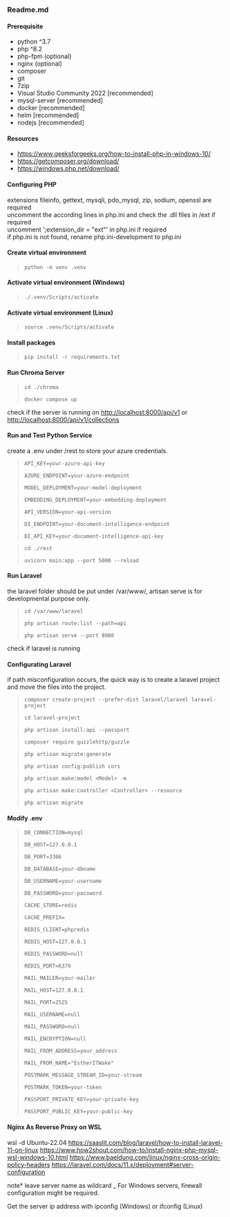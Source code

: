 ### Readme.md

#### Prerequisite

 - python ^3.7
 - php ^8.2
 - php-fpm (optional)
 - nginx (optional)
 - composer
 - git
 - 7zip
 - Visual Studio Community 2022 [recommended]
 - mysql-server [recommended]
 - docker [recommended]
 - helm [recommended]
 - nodejs [recommended]

#### Resources

 - <https://www.geeksforgeeks.org/how-to-install-php-in-windows-10/>
 - <https://getcomposer.org/download/>
 - <https://windows.php.net/download/>

#### Configuring PHP

extensions fileinfo, gettext, mysqli, pdo_mysql, zip, sodium, openssl are required  
uncomment the according lines in php.ini and check the .dll files in /ext if required  
uncomment ';extension_dir = "ext"' in php.ini if required  
if php.ini is not found, rename php.ini-development to php.ini  

#### Create virtual environment

> ``python -m venv .venv``

#### Activate virtual environment (Windows)

> ``./.venv/Scripts/activate``

#### Activate virtual environment (Linux)

> ``source .venv/Scripts/activate``

#### Install packages

> ``pip install -r requirements.txt``

#### Run Chroma Server

> ``cd ./chroma``
>
> ``docker compose up``

check if the server is running on <http://localhost:8000/api/v1> or <http://localhost:8000/api/v1/collections>  

#### Run and Test Python Service
create a .env under /rest to store your azure credentials.

> ``API_KEY=your-azure-api-key``
>
> ``AZURE_ENDPOINT=your-azure-endpoint``
>
> ``MODEL_DEPLOYMENT=your-model-deployment``
>
> ``EMBEDDING_DEPLOYMENT=your-embedding-deployment``
>
> ``API_VERSION=your-api-version``
>
> ``DI_ENDPOINT=your-document-intelligence-endpoint``
>
> ``DI_API_KEY=your-document-intelligence-api-key``

> ``cd ./rest``
> 
> ``uvicorn main:app --port 5000 --reload``

#### Run Laravel
the laravel folder should be put under /var/www/, artisan serve is for developmental purpose only. 

> ``cd /var/www/laravel``
>
> ``php artisan route:list --path=api``
>
> ``php artisan serve --port 8080``

check if laravel is running

#### Configurating Laravel

if path misconfiguration occurs, the quick way is to create a laravel project and move the files into the project.

> ``composer create-project --prefer-dist laravel/laravel laravel-project``
>
> ``cd laravel-project``
>
> ``php artisan install:api --passport``
>
> ``composer require guzzlehttp/guzzle``
>
> ``php artisan migrate:generate``
>
> ``php artisan config:publish cors``
> 
> ``php artisan make:model <Model> -m``
>
> ``php artisan make:controller <Controller> --resource``
>
> ``php artisan migrate``

#### Modify .env
> ``DB_CONNECTION=mysql``
>
> ``DB_HOST=127.0.0.1``
>
> ``DB_PORT=3306``
>
> ``DB_DATABASE=your-dbname``
>
> ``DB_USERNAME=your-username``
>
> ``DB_PASSWORD=your-password``
>
> ``CACHE_STORE=redis``
>
> ``CACHE_PREFIX=``
>
> ``REDIS_CLIENT=phpredis``
>
> ``REDIS_HOST=127.0.0.1``
>
> ``REDIS_PASSWORD=null``
>
> ``REDIS_PORT=6379``
>
> ``MAIL_MAILER=your-mailer``
>
> ``MAIL_HOST=127.0.0.1``
>
> ``MAIL_PORT=2525``
>
> ``MAIL_USERNAME=null``
>
> ``MAIL_PASSWORD=null``
>
> ``MAIL_ENCRYPTION=null``
>
> ``MAIL_FROM_ADDRESS=your_address``
>
> ``MAIL_FROM_NAME="EstherITWake"``
>
> ``POSTMARK_MESSAGE_STREAM_ID=your-stream``
>
> ``POSTMARK_TOKEN=your-token``
>
> ``PASSPORT_PRIVATE_KEY=your-private-key``
>
> ``PASSPORT_PUBLIC_KEY=your-public-key``

#### Nginx As Reverse Proxy on WSL
wsl -d Ubuntu-22.04
https://saaslit.com/blog/laravel/how-to-install-laravel-11-on-linux
https://www.how2shout.com/how-to/install-nginx-php-mysql-wsl-windows-10.html
https://www.baeldung.com/linux/nginx-cross-origin-policy-headers
https://laravel.com/docs/11.x/deployment#server-configuration

note* leave server name as wildcard _
For Windows servers, firewall configuration might be required.

Get the server ip address with ipconfig (Windows) or ifconfig (Linux)